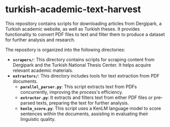 # turkish-academic-text-harvest

This repository contains scripts for downloading articles from Dergipark, a Turkish academic website, as well as Turkish theses. It provides functionality to convert PDF files to text and filter them to produce a dataset for further analysis and research.

The repository is organized into the following directories:

- **`scrapers/`**: This directory contains scripts for scraping content from Dergipark and the Turkish National Thesis Center. It helps acquire relevant academic materials.
- **`extractors/`**: This directory includes tools for text extraction from PDF documents.
    - **`parallel_parser.py`**: This script extracts text from PDFs concurrently, improving the process's efficiency.
    - **`extractor.py`**: It extracts and filters text from either PDF files or pre-parsed texts, preparing the text for further analysis.
    - **`kenlm_score.py`**: This script uses a KenLM language model to score sentences within the documents, assisting in evaluating their linguistic quality.